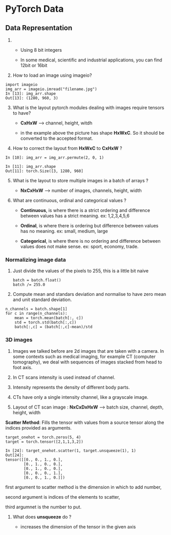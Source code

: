 # PyTorch Data

## Data Representation

1. - Using 8 bit integers
   
   - In some medical, scientific and industrial applications, you can find 12bit or 16bit

2. How to load an image using imageio?

```
import imageio
img_arr = imageio.imread("filename.jpg")
In [13]: img_arr.shape
Out[13]: (1280, 960, 3)
```

3. What is the layout pytorch modules dealing with images require tensors to have?
   
   - **CxHxW** --> channel, height, witdh
   
   - in the example above the picture has shape **HxWxC**. So it should be converted to the accepted format.

4. How to correct the layout from **HxWxC** to **CxHxW** ?

```
In [10]: img_arr = img_arr.permute(2, 0, 1)

In [11]: img_arr.shape
Out[11]: torch.Size([3, 1280, 960]
```

5. What is the layout to store multiple images in a batch of arrays ?
   
   - **NxCxHxW** --> number of images, channels, height, width

6. What are continuous, ordinal and categorical values ?
   
   - **Continuous**, is where there is a strict ordering and difference between values has a strict meaning. ex: 1,2,3,4,5,6
   
   - **Ordinal**, is where there is ordering but difference between values has no meaning. ex: small, medium, large
   
   - **Categorical**, is where there is no ordering and difference between values does not make sense. ex: sport, economy, trade.

### Normalizing image data

1. Just divide the values of the pixels to 255, this is a little bit naive
   
   ```
   batch = batch.float()
   batch /= 255.0
   ```

2. Compute mean and standars deviation and normalise to have zero mean and unit standard deviation.

```
n_channels = batch.shape[1]
for c in range(n_channels):
    mean = torch.mean(batch[:, c])
    std = torch.std(batch[:,c])
    batch[:,c] = (batch[:,c]-mean)/std
```

### 3D images

1. Images we talked before are 2d images that are taken with a camera. In some contexts such as medical imaging, for example CT (computer tomography), we deal with sequences of images stacked from head to foot axis.

2. In CT scans intensity is used instead of channel.

3. Intensity represents the density of different body parts.

4. CTs have only a single intensity channel, like a grayscale image.

5. Layout of CT scan image : **NxCxDxHxW** --> batch size, channel, depth, height, width

**Scatter Method**: Fills the tensor with values from a source tensor along the indices provided as arguments.

```
target_onehot = torch.zeros(5, 4)
target = torch.tensor([2,1,1,3,2])

In [24]: target_onehot.scatter(1, target.unsqueeze(1), 1)
Out[24]: 
tensor([[0., 0., 1., 0.],
        [0., 1., 0., 0.],
        [0., 1., 0., 0.],
        [0., 0., 0., 1.],
        [0., 0., 1., 0.]])
```

first argument to scatter method is the dimension in which to add number,

second argument is indices of the elements to scatter,

third argumnet is the number to put.

1. What does **unsqueeze** do ?
   
   - increases the dimension of the tensor in the given axis
